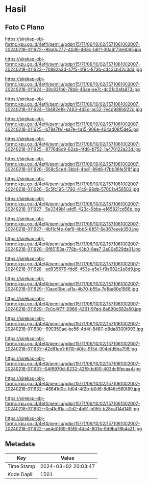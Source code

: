 # Hasil

## Foto C Plano

https://sirekap-obj-formc.kpu.go.id/4ef4/pemilu/pdpr/15/71/06/10/02/1571061002007-20240218-011622--98a0c277-40d6-463c-b6f1-30a4f73e6065.jpg

https://sirekap-obj-formc.kpu.go.id/4ef4/pemilu/pdpr/15/71/06/10/02/1571061002007-20240218-011623--70882a3d-47f5-4f9c-873b-cd43cb42c3dd.jpg

https://sirekap-obj-formc.kpu.go.id/4ef4/pemilu/pdpr/15/71/06/10/02/1571061002007-20240218-011624--39c831b6-78b8-46ae-ae7c-dc01c0afa873.jpg

https://sirekap-obj-formc.kpu.go.id/4ef4/pemilu/pdpr/15/71/06/10/02/1571061002007-20240218-011624--18482e16-7463-4d5d-ac52-7e4d988b922d.jpg

https://sirekap-obj-formc.kpu.go.id/4ef4/pemilu/pdpr/15/71/06/10/02/1571061002007-20240218-011625--b79a7fe1-ea7e-4a15-906e-464ad08f5de5.jpg

https://sirekap-obj-formc.kpu.go.id/4ef4/pemilu/pdpr/15/71/06/10/02/1571061002007-20240218-011625--8776d8c9-82ab-4fd8-b752-1a470122a23d.jpg

https://sirekap-obj-formc.kpu.go.id/4ef4/pemilu/pdpr/15/71/06/10/02/1571061002007-20240218-011626--568c5ce4-3bb4-4bd1-89d6-f7bb36fe5f8f.jpg

https://sirekap-obj-formc.kpu.go.id/4ef4/pemilu/pdpr/15/71/06/10/02/1571061002007-20240218-011626--5c5fc195-1792-41c9-98db-57001a458502.jpg

https://sirekap-obj-formc.kpu.go.id/4ef4/pemilu/pdpr/15/71/06/10/02/1571061002007-20240218-011627--5e3349b1-afd5-423c-9bbe-e165821cd56b.jpg

https://sirekap-obj-formc.kpu.go.id/4ef4/pemilu/pdpr/15/71/06/10/02/1571061002007-20240218-011627--4bf1cf4e-0af9-4bb5-8851-6e367eeeb350.jpg

https://sirekap-obj-formc.kpu.go.id/4ef4/pemilu/pdpr/15/71/06/10/02/1571061002007-20240218-011628--0f85153a-778b-43b0-8ae7-2a00a529da01.jpg

https://sirekap-obj-formc.kpu.go.id/4ef4/pemilu/pdpr/15/71/06/10/02/1571061002007-20240218-011628--ed935676-fdd6-453e-a5e1-f9a682c2e8d9.jpg

https://sirekap-obj-formc.kpu.go.id/4ef4/pemilu/pdpr/15/71/06/10/02/1571061002007-20240218-011629--10aed0be-af1a-4b70-b55a-7e1ba80e1568.jpg

https://sirekap-obj-formc.kpu.go.id/4ef4/pemilu/pdpr/15/71/06/10/02/1571061002007-20240218-011629--7c0c4f77-0966-4261-97ed-8a890c682a50.jpg

https://sirekap-obj-formc.kpu.go.id/4ef4/pemilu/pdpr/15/71/06/10/02/1571061002007-20240218-011630--990350ad-be56-4d4f-8487-d8da8300f093.jpg

https://sirekap-obj-formc.kpu.go.id/4ef4/pemilu/pdpr/15/71/06/10/02/1571061002007-20240218-011631--42d61eb1-6f10-40fc-915d-904efd6da798.jpg

https://sirekap-obj-formc.kpu.go.id/4ef4/pemilu/pdpr/15/71/06/10/02/1571061002007-20240218-011631--04f6970d-6232-42f9-bd00-403dc8fecaa4.jpg

https://sirekap-obj-formc.kpu.go.id/4ef4/pemilu/pdpr/15/71/06/10/02/1571061002007-20240218-011632--46841d0e-fd04-4f2b-b0d8-8df46c560f89.jpg

https://sirekap-obj-formc.kpu.go.id/4ef4/pemilu/pdpr/15/71/06/10/02/1571061002007-20240218-011632--0e41c61a-c2d2-4b91-b055-b28ca114d149.jpg

https://sirekap-obj-formc.kpu.go.id/4ef4/pemilu/pdpr/15/71/06/10/02/1571061002007-20240218-011622--ae4d0169-95f6-4dc4-803e-9d9ba78b4a21.jpg


## Metadata

| Key        | Value               |
| ---------- | ------------------- |
| Time Stamp | 2024-03-02 20:03:47 |
| Kode Dapil | 1501                |



